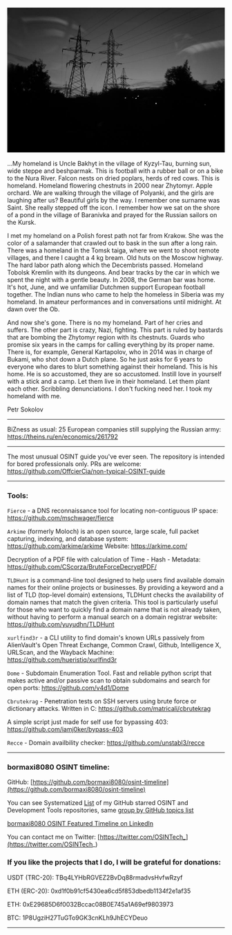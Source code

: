 ![alt text](img/08.jpg)

...My homeland is Uncle Bakhyt in the village of Kyzyl-Tau, burning sun, wide steppe and beshparmak. This is football with a rubber ball or on a bike to the Nura River. Falcon nests on dried poplars, herds of red cows. This is homeland. Homeland flowering chestnuts in 2000 near Zhytomyr. Apple orchard. We are walking through the village of Polyanki, and the girls are laughing after us? Beautiful girls by the way. I remember one surname was Saint. She really stepped off the icon. I remember how we sat on the shore of a pond in the village of Baranivka and prayed for the Russian sailors on the Kursk.

I met my homeland on a Polish forest path not far from Krakow. She was the color of a salamander that crawled out to bask in the sun after a long rain. There was a homeland in the Tomsk taiga, where we went to shoot remote villages, and there I caught a 4 kg bream. Old huts on the Moscow highway. The hard labor path along which the Decembrists passed. Homeland Tobolsk Kremlin with its dungeons. And bear tracks by the car in which we spent the night with a gentle beauty. In 2008, the German bar was home. It's hot, June, and we unfamiliar Dutchmen support European football together. The Indian nuns who came to help the homeless in Siberia was my homeland. In amateur performances and in conversations until midnight. At dawn over the Ob.

And now she's gone. There is no my homeland. Part of her cries and suffers. The other part is crazy, Nazi, fighting. This part is ruled by bastards that are bombing the Zhytomyr region with its chestnuts. Guards who promise six years in the camps for calling everything by its proper name. There is, for example, General Kartapolov, who in 2014 was in charge of Bukami, who shot down a Dutch plane. So he just asks for 6 years to everyone who dares to blurt something against their homeland. This is his home. He is so accustomed, they are so accustomed. Instill love in yourself with a stick and a camp. Let them live in their homeland. Let them plant each other. Scribbling denunciations. I don't fucking need her. I took my homeland with me.

Petr Sokolov

----

BiZness as usual: 25 European companies still supplying the Russian army: https://theins.ru/en/economics/261792

----

The most unusual OSINT guide you've ever seen. The repository is intended for bored professionals only. PRs are welcome: https://github.com/OffcierCia/non-typical-OSINT-guide

----

### Tools:

```Fierce``` - a DNS reconnaissance tool for locating non-contiguous IP space: https://github.com/mschwager/fierce

```Arkime``` (formerly Moloch) is an open source, large scale, full packet capturing, indexing, and database system: https://github.com/arkime/arkime
Website: https://arkime.com/

Decryption of a PDF file with calculation of Time - Hash - Metadata: https://github.com/CScorza/BruteForceDecryptPDF/

```TLDHunt``` is a command-line tool designed to help users find available domain names for their online projects or businesses. By providing a keyword and a list of TLD (top-level domain) extensions, TLDHunt checks the availability of domain names that match the given criteria. This tool is particularly useful for those who want to quickly find a domain name that is not already taken, without having to perform a manual search on a domain registrar website: https://github.com/yuyudhn/TLDHunt

```xurlfind3r``` - a CLI utility to find domain's known URLs passively from AlienVault's Open Threat Exchange, Common Crawl, Github, Intelligence X, URLScan, and the Wayback Machine: https://github.com/hueristiq/xurlfind3r

```Dome``` - Subdomain Enumeration Tool. Fast and reliable python script that makes active and/or passive scan to obtain subdomains and search for open ports: https://github.com/v4d1/Dome

```Cbrutekrag``` - Penetration tests on SSH servers using brute force or dictionary attacks. Written in C: https://github.com/matricali/cbrutekrag

A simple script just made for self use for bypassing 403: https://github.com/iamj0ker/bypass-403

```Recce``` - Domain availbility checker: https://github.com/unstabl3/recce

----
### bormaxi8080 OSINT timeline:

GitHub: [https://github.com/bormaxi8080/osint-timeline](https://github.com/bormaxi8080/osint-timeline)

You can see Systematized [List](https://github.com/bormaxi8080/github-starred-repos-builder/blob/main/starred_repos.md) of my GitHub starred OSINT and Development Tools repositories, same [group by GitHub topics list](https://github.com/bormaxi8080/starred)

[bormaxi8080 OSINT Featured Timeline on LinkedIn](https://www.linkedin.com/in/osintech/details/featured/)

You can contact me on Twitter: [https://twitter.com/OSINTech_](https://twitter.com/OSINTech_)
### If you like the projects that I do, I will be grateful for donations:

USDT (TRC-20): TBq4LYHbRGVEZ2BvDq88rmadvsHvfwRzyf

ETH (ERC-20): 0xd1f0b91cf5430ea6cd5f853dbedb1134f2e1af35

ETH: 0xE29685D6f0032Bccac08B0E745a1A69ef9803973

BTC: 1P8UgziH27TuGTo9GK3cnKLh9JhECYDeuo

----
